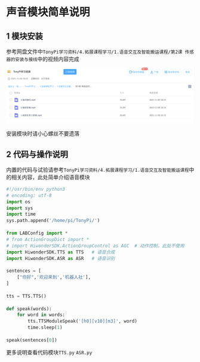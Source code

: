 # 声音模块简单说明

## 1 模块安装

参考网盘文件中`TonyPi学习资料/4.拓展课程学习/1.语音交互及智能搬运课程/第2课 传感器的安装与接线`中的视频内容完成

![image-20211117172224400](../fig/2021-11-17-soundStudy/image-20211117172224400.png)

安装模块时请小心螺丝不要遗落

## 2 代码与操作说明

内置的代码与试验请参考`TonyPi学习资料/4.拓展课程学习/1.语音交互及智能搬运课程`中的相关内容，此处简单介绍语音模块

```python
#!/usr/bin/env python3
# encoding: utf-8
import os
import sys
import time
sys.path.append('/home/pi/TonyPi/')

from LABConfig import *
# from ActionGroupDict import *
# import HiwonderSDK.ActionGroupControl as AGC  # 动作控制，此处不使用
import HiwonderSDK.TTS as TTS   # 语音合成
import HiwonderSDK.ASR as ASR   # 语音识别

sentences = [
    ["你好",'欢迎来到','机器人社'],
]

tts = TTS.TTS()

def speak(words):
    for word in words:
        tts.TTSModuleSpeak('[h0][v10][m3]', word)
        time.sleep(1)

speak(sentences[0])
```

更多说明查看代码模块`TTS.py` `ASR.py`